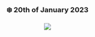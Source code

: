  <div align='center'>
 
### ❄️ 20th of January 2023

![](https://i.pinimg.com/originals/9e/ce/ab/9eceaba209bd69a1e9a8bf697495b8a6.gif)

 </div>
